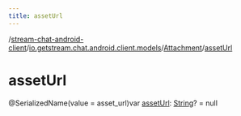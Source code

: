 ```yaml
---
title: assetUrl
---
```

/[stream-chat-android-client](../../index.md)/[io.getstream.chat.android.client.models](../index.md)/[Attachment](index.md)/[assetUrl](assetUrl.md)  
  
  
  
# assetUrl  
@SerializedName(value = asset_url)var [assetUrl](assetUrl.md): [String](https://kotlinlang.org/api/latest/jvm/stdlib/kotlin/-string/index.html)? = null
